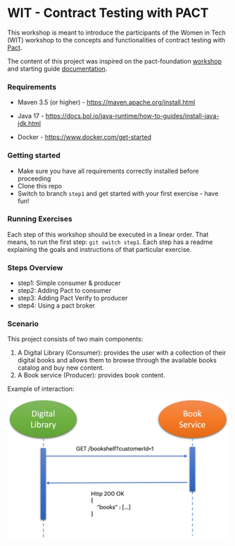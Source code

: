 # WIT - Contract Testing with PACT
This workshop is meant to introduce the participants of the Women in Tech (WIT) workshop to the concepts and functionalities of contract testing with [Pact](https://docs.pact.io/).

The content of this project was inspired on the pact-foundation [workshop](https://github.com/pact-foundation/pact-workshop-jvm-spring) and starting guide [documentation](https://docs.pact.io/5-minute-getting-started-guide).

### Requirements

* Maven 3.5 (or higher) - https://maven.apache.org/install.html

* Java 17 - https://docs.bol.io/java-runtime/how-to-guides/install-java-jdk.html

* Docker - https://www.docker.com/get-started

### Getting started
- Make sure you have all requirements correctly installed before proceeding
- Clone this repo
- Switch to branch `step1` and get started with your first exercise - have fun!

### Running Exercises
Each step of this workshop should be executed in a linear order. That means, to run the first step: `git switch step1`.
Each step has a readme explaining the goals and instructions of that particular exercise.

### Steps Overview
* step1: Simple consumer & producer
* step2: Adding Pact to consumer
* step3: Adding Pact Verify to producer
* step4: Using a pact broker

### Scenario
This project consists of two main components:
1. A Digital Library (Consumer): provides the user with a collection of their digital books 
and allows them to browse through the available books catalog and buy new content.
2. A Book service (Producer): provides book content.

Example of interaction:

![Landscape overview](overview.png)